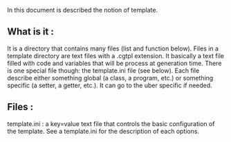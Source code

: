 In this document is described the notion of template.

What is it :
------------

It is a directory that contains many files (list and function below). Files in a template directory are text files with a .cgtpl extension. It basically a text file filled with code and variables that will be process at generation time.
There is one special file though: the template.ini file (see below).
Each file describe either something global (a class, a program, etc.) or something specific (a setter, a getter, etc.). It can go to the uber specific if needed.


Files :
-------

template.ini : a key=value text file that controls the basic configuration of the template. See a template.ini for the description of each options.